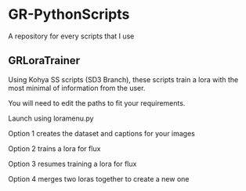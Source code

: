 # GR-PythonScripts
A repository for every scripts that I use


## GRLoraTrainer
Using Kohya SS scripts (SD3 Branch), these scripts train a lora with the most minimal of information from the user. 

You will need to edit the paths to fit your requirements.

Launch using loramenu.py

Option 1 creates the dataset and captions for your images

Option 2 trains a lora for flux

Option 3 resumes training a lora for flux

Option 4 merges two loras together to create a new one

